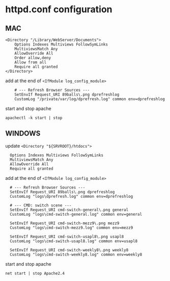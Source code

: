 # httpd.conf configuration

## MAC

```
<Directory "/Library/WebServer/Documents">
    Options Indexes Multiviews FollowSymLinks
    MultiviewsMatch Any
    AllowOverride All
    Order allow,deny
    Allow from all
    Require all granted
</Directory>
```

add at the end of `<IfModule log_config_module>`

```
    # --- Refresh Browser Sources ---
    SetEnvIf Request_URI 89balls\.png dprefreshlog
    CustomLog "/private/var/log/dprefresh.log" common env=dprefreshlog
```

start and stop apache

```
apachectl -k start | stop
```

## WINDOWS

update `<Directory "${SRVROOT}/htdocs">`

```
  Options Indexes Multiviews FollowSymLinks
  MultiviewsMatch Any
  AllowOverride All
  Require all granted 
```

add at the end of `<IfModule log_config_module>`

```
  # --- Refresh Browser Sources ---
  SetEnvIf Request_URI 89balls\.png dprefreshlog
  CustomLog "logs\dprefresh.log" common env=dprefreshlog

  # --- CMD: switch scene ---
  SetEnvIf Request_URI cmd-switch-general\.png general
  CustomLog "logs\cmd-switch-general.log" common env=general

  SetEnvIf Request_URI cmd-switch-mezz9\.png mezz9
  CustomLog "logs\cmd-switch-mezz9.log" common env=mezz9

  SetEnvIf Request_URI cmd-switch-usapl8\.png usapl8
  CustomLog "logs\cmd-switch-usapl8.log" common env=usapl8

  SetEnvIf Request_URI cmd-switch-weekly8\.png weekly8
  CustomLog "logs\cmd-switch-weekly8.log" common env=weekly8
```

start and stop apache

```
net start | stop Apache2.4
```
